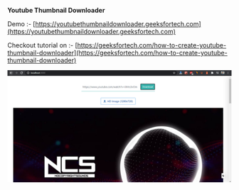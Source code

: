 **Youtube Thumbnail Downloader**

Demo :- [https://youtubethumbnaildownloader.geeksfortech.com](https://youtubethumbnaildownloader.geeksfortech.com)

Checkout tutorial on :- [https://geeksfortech.com/how-to-create-youtube-thumbnail-downloader](https://geeksfortech.com/how-to-create-youtube-thumbnail-downloader)

![](public/cover.png "Demo Photo")
